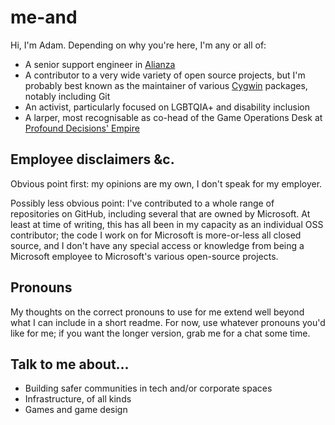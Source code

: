 # me-and

Hi, I'm Adam.  Depending on why you're here, I'm any or all of:

-   A senior support engineer in [Alianza](https://www.alianza.com)
-   A contributor to a very wide variety of open source projects, but I'm probably best known as the maintainer of various [Cygwin](https://cygwin.com/) packages, notably including Git
-   An activist, particularly focused on LGBTQIA+ and disability inclusion
-   A larper, most recognisable as co-head of the Game Operations Desk at [Profound Decisions' Empire](https://profounddecisions.co.uk/)

## Employee disclaimers &c.

Obvious point first: my opinions are my own, I don't speak for my employer.

Possibly less obvious point: I've contributed to a whole range of repositories on GitHub, including several that are owned by Microsoft. At least at time of writing, this has all been in my capacity as an individual OSS contributor; the code I work on for Microsoft is more-or-less all closed source, and I don't have any special access or knowledge from being a Microsoft employee to Microsoft's various open-source projects.

## Pronouns

My thoughts on the correct pronouns to use for me extend well beyond what I can include in a short readme.  For now, use whatever pronouns you'd like for me; if you want the longer version, grab me for a chat some time.

## Talk to me about...

-   Building safer communities in tech and/or corporate spaces
-   Infrastructure, of all kinds
-   Games and game design
